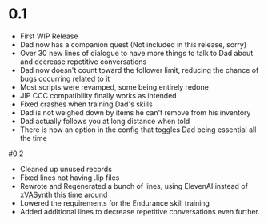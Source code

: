 # 0.1
- First WIP Release
- Dad now has a companion quest (Not included in this release, sorry)
- Over 30 new lines of dialogue to have more things to talk to Dad about and decrease repetitive conversations
- Dad now doesn't count toward the follower limit, reducing the chance of bugs occurring related to it
- Most scripts were revamped, some being entirely redone
- JIP CCC compatibility finally works as intended
- Fixed crashes when training Dad's skills
- Dad is not weighed down by items he can't remove from his inventory
- Dad actually follows you at long distance when told
- There is now an option in the config that toggles Dad being essential all the time

#0.2
- Cleaned up unused records
- Fixed lines not having .lip files
- Rewrote and Regenerated a bunch of lines, using ElevenAI instead of xVASynth this time around
- Lowered the requirements for the Endurance skill training
- Added additional lines to decrease repetitive conversations even further.